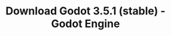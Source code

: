 ---
# Generated by /scripts/js/download_archive_generator !!! do not edit by hand !!!
title: 'Download Godot 3.5.1 (stable) - Godot Engine'
type: 'download/archive'
name: '3.5.1'
flavor: 'stable'
release_date: '2022-09-28T03:00:00-00:00'
release_notes: '/article/maintenance-release-godot-3-5-1/'
links:
  android.apk:
    name: 'android.apk'
    title: 'Android'
    caption: 'Universal APK (ARM64 + ARMv7 + x86_64 + x86)'
    tags:
      - 'APK download'
      - 'ARM64/v7'
      - 'x86 (64 & 32 bit)'
    hosts:
      github_builds:
        regular: 'https://github.com/godotengine/godot-builds/releases/download/3.5.1-stable/Godot_v3.5.1-stable_android_editor.apk'
        mono: '#'
      github:
        regular: 'https://github.com/godotengine/godot/releases/download/3.5.1-stable/Godot_v3.5.1-stable_android_editor.apk'
        mono: '#'
  macos.universal:
    name: 'macos.universal'
    title: 'macOS'
    caption: 'Universal (x86_64 + Apple Silicon)'
    tags:
      - 'Intel/Apple Silicon'
      - '64 bit'
    hosts:
      github_builds:
        regular: 'https://github.com/godotengine/godot-builds/releases/download/3.5.1-stable/Godot_v3.5.1-stable_osx.universal.zip'
        mono: 'https://github.com/godotengine/godot-builds/releases/download/3.5.1-stable/Godot_v3.5.1-stable_mono_osx.universal.zip'
      github:
        regular: 'https://github.com/godotengine/godot/releases/download/3.5.1-stable/Godot_v3.5.1-stable_osx.universal.zip'
        mono: 'https://github.com/godotengine/godot/releases/download/3.5.1-stable/Godot_v3.5.1-stable_mono_osx.universal.zip'
  windows.64:
    name: 'windows.64'
    title: 'Windows'
    caption: 'Standard (x86_64)'
    tags:
      - '64 bit'
    hosts:
      github_builds:
        regular: 'https://github.com/godotengine/godot-builds/releases/download/3.5.1-stable/Godot_v3.5.1-stable_win64.exe.zip'
        mono: 'https://github.com/godotengine/godot-builds/releases/download/3.5.1-stable/Godot_v3.5.1-stable_mono_win64.zip'
      github:
        regular: 'https://github.com/godotengine/godot/releases/download/3.5.1-stable/Godot_v3.5.1-stable_win64.exe.zip'
        mono: 'https://github.com/godotengine/godot/releases/download/3.5.1-stable/Godot_v3.5.1-stable_mono_win64.zip'
  linux_server.headless.64:
    name: 'linux_server.headless.64'
    title: 'Linux Server'
    caption: 'Headless (x86_64)'
    tags:
      - '64 bit'
      - 'Headless'
    hosts:
      github_builds:
        regular: 'https://github.com/godotengine/godot-builds/releases/download/3.5.1-stable/Godot_v3.5.1-stable_linux_headless.64.zip'
        mono: 'https://github.com/godotengine/godot-builds/releases/download/3.5.1-stable/Godot_v3.5.1-stable_mono_linux_headless_64.zip'
      github:
        regular: 'https://github.com/godotengine/godot/releases/download/3.5.1-stable/Godot_v3.5.1-stable_linux_headless.64.zip'
        mono: 'https://github.com/godotengine/godot/releases/download/3.5.1-stable/Godot_v3.5.1-stable_mono_linux_headless_64.zip'
  web:
    name: 'web'
    title: 'Web editor'
    caption: ''
    tags:
      - 'Self-hosted'
      - 'Cross-platform'
    hosts:
      github_builds:
        regular: 'https://github.com/godotengine/godot-builds/releases/download/3.5.1-stable/Godot_v3.5.1-stable_web_editor.zip'
        mono: '#'
      github:
        regular: 'https://github.com/godotengine/godot/releases/download/3.5.1-stable/Godot_v3.5.1-stable_web_editor.zip'
        mono: '#'
  linux.64:
    name: 'linux.64'
    title: 'Linux'
    caption: 'Standard (x86_64)'
    tags:
      - '64 bit'
    hosts:
      github_builds:
        regular: 'https://github.com/godotengine/godot-builds/releases/download/3.5.1-stable/Godot_v3.5.1-stable_x11.64.zip'
        mono: 'https://github.com/godotengine/godot-builds/releases/download/3.5.1-stable/Godot_v3.5.1-stable_mono_x11_64.zip'
      github:
        regular: 'https://github.com/godotengine/godot/releases/download/3.5.1-stable/Godot_v3.5.1-stable_x11.64.zip'
        mono: 'https://github.com/godotengine/godot/releases/download/3.5.1-stable/Godot_v3.5.1-stable_mono_x11_64.zip'
  linux.32:
    name: 'linux.32'
    title: 'Linux'
    caption: 'Standard (x86)'
    tags:
      - '32 bit'
    hosts:
      github_builds:
        regular: 'https://github.com/godotengine/godot-builds/releases/download/3.5.1-stable/Godot_v3.5.1-stable_x11.32.zip'
        mono: 'https://github.com/godotengine/godot-builds/releases/download/3.5.1-stable/Godot_v3.5.1-stable_mono_x11_32.zip'
      github:
        regular: 'https://github.com/godotengine/godot/releases/download/3.5.1-stable/Godot_v3.5.1-stable_x11.32.zip'
        mono: 'https://github.com/godotengine/godot/releases/download/3.5.1-stable/Godot_v3.5.1-stable_mono_x11_32.zip'
  windows.32:
    name: 'windows.32'
    title: 'Windows'
    caption: 'Standard (x86)'
    tags:
      - '32 bit'
    hosts:
      github_builds:
        regular: 'https://github.com/godotengine/godot-builds/releases/download/3.5.1-stable/Godot_v3.5.1-stable_win32.exe.zip'
        mono: 'https://github.com/godotengine/godot-builds/releases/download/3.5.1-stable/Godot_v3.5.1-stable_mono_win32.zip'
      github:
        regular: 'https://github.com/godotengine/godot/releases/download/3.5.1-stable/Godot_v3.5.1-stable_win32.exe.zip'
        mono: 'https://github.com/godotengine/godot/releases/download/3.5.1-stable/Godot_v3.5.1-stable_mono_win32.zip'
  linux_server.64:
    name: 'linux_server.64'
    title: 'Linux Server'
    caption: 'Standard (x86_64)'
    tags:
      - '64 bit'
    hosts:
      github_builds:
        regular: 'https://github.com/godotengine/godot-builds/releases/download/3.5.1-stable/Godot_v3.5.1-stable_linux_server.64.zip'
        mono: 'https://github.com/godotengine/godot-builds/releases/download/3.5.1-stable/Godot_v3.5.1-stable_mono_linux_server_64.zip'
      github:
        regular: 'https://github.com/godotengine/godot/releases/download/3.5.1-stable/Godot_v3.5.1-stable_linux_server.64.zip'
        mono: 'https://github.com/godotengine/godot/releases/download/3.5.1-stable/Godot_v3.5.1-stable_mono_linux_server_64.zip'
  aar_library:
    name: 'aar_library'
    title: 'AAR library'
    caption: ''
    tags:
      - 'Android plugins'
      - 'Java'
      - 'Kotlin'
    hosts:
      github_builds:
        regular: 'https://github.com/godotengine/godot-builds/releases/download/3.5.1-stable/godot-lib.3.5.1.stable.release.aar'
        mono: 'https://github.com/godotengine/godot-builds/releases/download/3.5.1-stable/godot-lib.3.5.1.stable.mono.release.aar'
      github:
        regular: 'https://github.com/godotengine/godot/releases/download/3.5.1-stable/godot-lib.3.5.1.stable.release.aar'
        mono: 'https://github.com/godotengine/godot/releases/download/3.5.1-stable/godot-lib.3.5.1.stable.mono.release.aar'
  templates:
    name: 'templates'
    title: 'Export templates'
    caption: ''
    tags:
      - 'Used to export your games to all supported platforms'
    hosts:
      github_builds:
        regular: 'https://github.com/godotengine/godot-builds/releases/download/3.5.1-stable/Godot_v3.5.1-stable_export_templates.tpz'
        mono: 'https://github.com/godotengine/godot-builds/releases/download/3.5.1-stable/Godot_v3.5.1-stable_mono_export_templates.tpz'
      github:
        regular: 'https://github.com/godotengine/godot/releases/download/3.5.1-stable/Godot_v3.5.1-stable_export_templates.tpz'
        mono: 'https://github.com/godotengine/godot/releases/download/3.5.1-stable/Godot_v3.5.1-stable_mono_export_templates.tpz'
primaryPlatforms:
  - 'android.apk'
  - 'macos.universal'
  - 'windows.64'
  - 'linux_server.headless.64'
  - 'web'
  - 'templates'
---